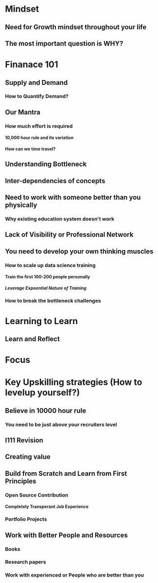 # Mindset
## Need for Growth mindset throughout your life
## The most important question is WHY?
# Finanace 101
## Supply and Demand
### How to Quantify Demand?
## Our Mantra
### How much effort is required
#### 10,000 hour rule and its variation
#### How can we time travel?
## Understanding Bottleneck
## Inter-dependencies of concepts
## Need to work with someone better than you physically
### Why existing education system doesn't work
## Lack of Visibility or Professional Network
## You need to develop your own thinking muscles
### How to scale up data science training
#### Train the first 100-200 people personally
##### Leverage Expoential Nature of Training
### How to break the bottleneck challenges
# Learning to Learn
## Learn and Reflect
# Focus
# Key Upskilling strategies (How to levelup yourself?)
## Believe in 10000 hour rule
### You need to be just above your recruiters level
## I111 Revision
## Creating value
## Build from Scratch and Learn from First Principles
### Open Source Contribution
#### Completely Transperant Job Experience
### Portfolio Projects
## Work with Better People and Resources
### Books
### Research papers
### Work with experienced or People who are better than you

